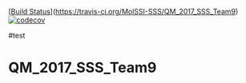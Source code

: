 [[Build Status](https://travis-ci.org/MolSSI-SSS/QM_2017_SSS_Team9.svg?branch=master)](https://travis-ci.org/MolSSI-SSS/QM_2017_SSS_Team9)
[![codecov](https://codecov.io/gh/MolSSI-SSS/QM_2017_SSS_Team9/branch/master/graph/badge.svg)](https://codecov.io/gh/MolSSI-SSS/QM_2017_SSS_Team9)

#test
# QM_2017_SSS_Team9

